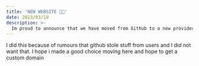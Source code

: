 ```yaml
---
title: 'NEW WEBSITE 🥳🎉'
date: 2023/03/19
description: >-
  Im proud to announce that we have moved from Github to a new provider.
---
```


I did this because of rumours that github stole stuff from users and I did not want that. I hope i made a good choice moving here and hope to get a custom domain

